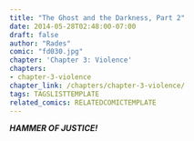 ```yaml
---
title: "The Ghost and the Darkness, Part 2"
date: 2014-05-28T02:48:00-07:00
draft: false
author: "Rades"
comic: "fd030.jpg"
chapter: 'Chapter 3: Violence'
chapters:
- chapter-3-violence
chapter_link: /chapters/chapter-3-violence/
tags: TAGSLISTTEMPLATE
related_comics: RELATEDCOMICTEMPLATE
---
```


***HAMMER OF JUSTICE!***

